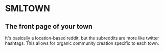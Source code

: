 SMLTOWN
=======

The front page of your town
---------------------------

It's basically a location-based reddit, but the subreddits are more like twitter hashtags. This allows for organic
community creation specific to each town. 